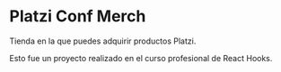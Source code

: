 # Platzi Conf Merch
Tienda en la que puedes adquirir productos Platzi.

Esto fue un proyecto realizado en el curso profesional de React Hooks.
